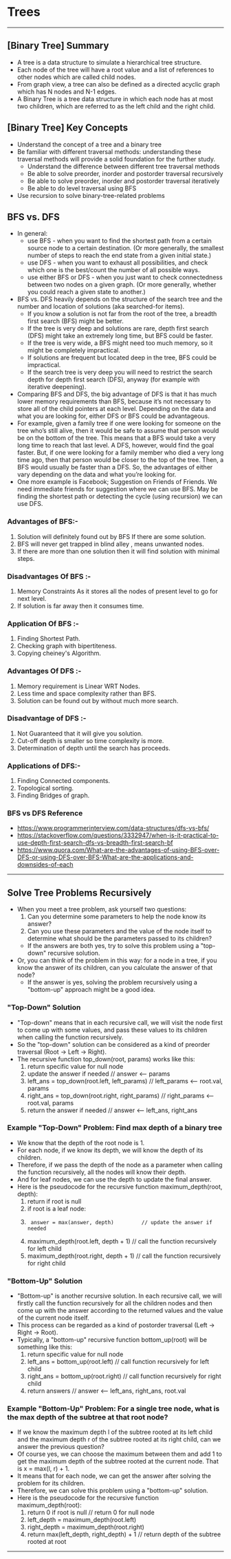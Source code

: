 # Trees

---

## [Binary Tree] Summary
* A tree is a data structure to simulate a hierarchical tree structure.
* Each node of the tree will have a root value and a list of references to other nodes which are called child nodes. 
* From graph view, a tree can also be defined as a directed acyclic graph which has N nodes and N-1 edges.
* A Binary Tree is a tree data structure in which each node has at most two children, which are referred to as the left child and the right child.

## [Binary Tree] Key Concepts
* Understand the concept of a tree and a binary tree
* Be familiar with different traversal methods: understanding these traversal methods will provide a solid foundation for the further study.
  * Understand the difference between different tree traversal methods
  * Be able to solve preorder, inorder and postorder traversal recursively
  * Be able to solve preorder, inorder and postorder traversal iteratively
  * Be able to do level traversal using BFS
* Use recursion to solve binary-tree-related problems

## BFS vs. DFS
* In general:
  * use BFS - when you want to find the shortest path from a certain source node to a certain destination. (Or more generally, the smallest number of steps to reach the end state from a given initial state.)
  * use DFS - when you want to exhaust all possibilities, and check which one is the best/count the number of all possible ways.
  * use either BFS or DFS - when you just want to check connectedness between two nodes on a given graph. (Or more generally, whether you could reach a given state to another.)
* BFS vs. DFS heavily depends on the structure of the search tree and the number and location of solutions (aka searched-for items).
  * If you know a solution is not far from the root of the tree, a breadth first search (BFS) might be better.
  * If the tree is very deep and solutions are rare, depth first search (DFS) might take an extremely long time, but BFS could be faster.
  * If the tree is very wide, a BFS might need too much memory, so it might be completely impractical.
  * If solutions are frequent but located deep in the tree, BFS could be impractical.
  * If the search tree is very deep you will need to restrict the search depth for depth first search (DFS), anyway (for example with iterative deepening).
* Comparing BFS and DFS, the big advantage of DFS is that it has much lower memory requirements than BFS, because it’s not necessary to store all of the child pointers at each level. Depending on the data and what you are looking for, either DFS or BFS could be advantageous.
* For example, given a family tree if one were looking for someone on the tree who’s still alive, then it would be safe to assume that person would be on the bottom of the tree. This means that a BFS would take a very long time to reach that last level. A DFS, however, would find the goal faster. But, if one were looking for a family member who died a very long time ago, then that person would be closer to the top of the tree. Then, a BFS would usually be faster than a DFS. So, the advantages of either vary depending on the data and what you’re looking for.
* One more example is Facebook; Suggestion on Friends of Friends. We need immediate friends for suggestion where we can use BFS. May be finding the shortest path or detecting the cycle (using recursion) we can use DFS.

### Advantages of  BFS:-
1. Solution will definitely found out by BFS If there are some solution.
2. BFS will never get trapped in blind alley , means unwanted nodes.
3. If there are more than one solution then it will find solution with minimal steps.
### Disadvantages Of BFS :-
1. Memory Constraints As it stores all the nodes of present level to go for next level.
2. If solution is far away then it consumes time.
### Application Of BFS :-
1. Finding Shortest Path.
2. Checking graph with bipertiteness.
3. Copying cheiney's Algorithm.
### Advantages Of DFS :-
1. Memory requirement is Linear WRT Nodes.
2. Less time and space complexity rather than BFS.
3. Solution can be found out by without much more search.
### Disadvantage of DFS :-
1. Not Guaranteed that it will give you solution.
2. Cut-off depth is smaller so time complexity is more.
3. Determination of depth until the search has proceeds.
### Applications of DFS:-
1. Finding Connected components.
2. Topological sorting.
3. Finding Bridges of graph.

### BFS vs DFS Reference
* https://www.programmerinterview.com/data-structures/dfs-vs-bfs/
* https://stackoverflow.com/questions/3332947/when-is-it-practical-to-use-depth-first-search-dfs-vs-breadth-first-search-bf
* https://www.quora.com/What-are-the-advantages-of-using-BFS-over-DFS-or-using-DFS-over-BFS-What-are-the-applications-and-downsides-of-each

---

## Solve Tree Problems Recursively
* When you meet a tree problem, ask yourself two questions: 
  1. Can you determine some parameters to help the node know its answer? 
  2. Can you use these parameters and the value of the node itself to determine what should be the parameters passed to its children? 
  * If the answers are both yes, try to solve this problem using a "top-down" recursive solution.
* Or, you can think of the problem in this way: for a node in a tree, if you know the answer of its children, can you calculate the answer of that node? 
  * If the answer is yes, solving the problem recursively using a "bottom-up" approach might be a good idea.

### "Top-Down" Solution
* "Top-down" means that in each recursive call, we will visit the node first to come up with some values, and pass these values to its children when calling the function recursively. 
* So the "top-down" solution can be considered as a kind of preorder traversal (Root -> Left -> Right). 
* The recursive function top_down(root, params) works like this:
  1. return specific value for null node
  2. update the answer if needed                      // answer <-- params
  3. left_ans = top_down(root.left, left_params)      // left_params <-- root.val, params
  4. right_ans = top_down(root.right, right_params)   // right_params <-- root.val, params 
  5. return the answer if needed                      // answer <-- left_ans, right_ans

### Example "Top-Down" Problem: Find max depth of a binary tree
* We know that the depth of the root node is 1. 
* For each node, if we know its depth, we will know the depth of its children. 
* Therefore, if we pass the depth of the node as a parameter when calling the function recursively, all the nodes will know their depth. 
* And for leaf nodes, we can use the depth to update the final answer. 
* Here is the pseudocode for the recursive function maximum_depth(root, depth):
  1. return if root is null
  2. if root is a leaf node:
  3.      answer = max(answer, depth)         // update the answer if needed
  4. maximum_depth(root.left, depth + 1)      // call the function recursively for left child
  5. maximum_depth(root.right, depth + 1)     // call the function recursively for right child

### "Bottom-Up" Solution
* "Bottom-up" is another recursive solution. In each recursive call, we will firstly call the function recursively for all the children nodes and then come up with the answer according to the returned values and the value of the current node itself. 
* This process can be regarded as a kind of postorder traversal (Left -> Right -> Root). 
* Typically, a "bottom-up" recursive function bottom_up(root) will be something like this:
  1. return specific value for null node
  2. left_ans = bottom_up(root.left)          // call function recursively for left child
  3. right_ans = bottom_up(root.right)        // call function recursively for right child
  4. return answers                           // answer <-- left_ans, right_ans, root.val

### Example "Bottom-Up" Problem: For a single tree node, what is the max depth of the subtree at that root node?
* If we know the maximum depth l of the subtree rooted at its left child and the maximum depth r of the subtree rooted at its right child, can we answer the previous question? 
* Of course yes, we can choose the maximum between them and add 1 to get the maximum depth of the subtree rooted at the current node. That is x = max(l, r) + 1.
* It means that for each node, we can get the answer after solving the problem for its children. 
* Therefore, we can solve this problem using a "bottom-up" solution. 
* Here is the pseudocode for the recursive function maximum_depth(root):
  1. return 0 if root is null                 // return 0 for null node
  2. left_depth = maximum_depth(root.left)
  3. right_depth = maximum_depth(root.right)
  4. return max(left_depth, right_depth) + 1  // return depth of the subtree rooted at root

---